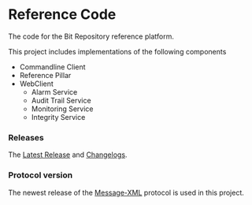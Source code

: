 Reference Code
=========

The code for the Bit Repository reference platform.

This project includes implementations of the following components
* Commandline Client
* Reference Pillar
* WebClient
  * Alarm Service
  * Audit Trail Service
  * Monitoring Service
  * Integrity Service

### Releases
The [Latest Release](https://github.com/bitrepository/reference/releases/latest) and [Changelogs](https://github.com/bitrepository/reference/releases).

### Protocol version
The newest release of the [Message-XML](https://github.com/bitrepository/message-xml/releases) protocol is used in this project.
